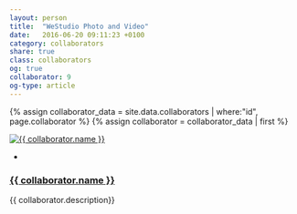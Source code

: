 ```yaml
---
layout: person
title:  "WeStudio Photo and Video"
date:   2016-06-20 09:11:23 +0100
category: collaborators
share: true
class: collaborators
og: true
collaborator: 9
og-type: article
---
```


{% assign collaborator_data = site.data.collaborators | where:"id", page.collaborator %}
{% assign collaborator = collaborator_data | first %}
<div class="speaker">
	<div class="photo-wrapper rounded"><a href="{{ collaborator.url }}"><img src="/assets/img/sponsors/{{ collaborator.logo }}" alt="{{ collaborator.name }}" class="img-responsive"></a></div>
	<ul class="speaker-socials">
		<li><a href="mailto:{{ collaborator.email }}"><span class="fa fa-envelope"></span></a></li>
	</ul>
	<h3 class="name"><a href="{{ collaborator.url }}">{{ collaborator.name }}</a></h3>
	<p class="about text-left">{{ collaborator.description}} </p>
</div>